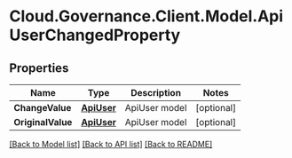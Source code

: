 # Cloud.Governance.Client.Model.ApiUserChangedProperty
## Properties

Name | Type | Description | Notes
------------ | ------------- | ------------- | -------------
**ChangeValue** | [**ApiUser**](ApiUser.md) | ApiUser model | [optional] 
**OriginalValue** | [**ApiUser**](ApiUser.md) | ApiUser model | [optional] 

[[Back to Model list]](../README.md#documentation-for-models) [[Back to API list]](../README.md#documentation-for-api-endpoints) [[Back to README]](../README.md)

